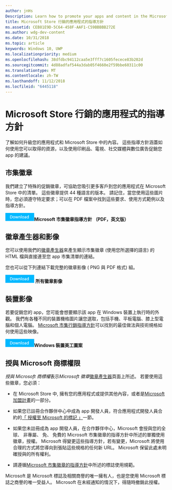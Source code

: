 ```yaml
---
author: jnHs
Description: Learn how to promote your apps and content in the Microsoft Store. These guidelines cover how to use the assets that are available to you, along with recommendations for promoting your apps in print, TV, social media and digital advertising.
title: Microsoft Store 行銷的應用程式的指導方針
ms.assetid: CEB81E9D-5C64-458F-AAF1-C59BBBBB272E
ms.author: wdg-dev-content
ms.date: 10/31/2018
ms.topic: article
keywords: Windows 10, UWP
ms.localizationpriority: medium
ms.openlocfilehash: 38dfdbc94112caa5e3fff7c1605fecece83b202d
ms.sourcegitcommit: 4d88adfaf544a3dab05f4660e2f59bbe60311c00
ms.translationtype: MT
ms.contentlocale: zh-TW
ms.lasthandoff: 11/12/2018
ms.locfileid: "6445118"
---
```

# <a name="microsoft-store-marketing-guidelines-for-apps"></a>Microsoft Store 行銷的應用程式的指導方針

了解如何升級您的應用程式和 Microsoft Store 中的內容。 這些指導方針涵蓋如何使用您可以取得的資源，以及使用印刷品、電視、社交媒體與數位廣告促銷您 app 的建議。

## <a name="store-badges"></a>市集徽章

我們建立了特殊的促銷徽章，可協助您吸引更多客戶到您的應用程式在 Microsoft Store 中的清單。 這些徽章提供 44 種語言的版本。 請記住，當您使用這些圖片時，您必須遵守特定要求；可以在 PDF 檔案中找到這些要求、使用方式範例以及指導方針。

[![下載按鈕](images/downloadbutton.png)](http://go.microsoft.com/fwlink/p/?LinkId=529769)**Microsoft 市集徽章指導方針 （PDF，英文版）**


## <a name="badge-generator-and-images"></a>徽章產生器和影像

您可以使用我們的[徽章產生器](http://go.microsoft.com/fwlink/p/?LinkID=534236)來產生顯示市集徽章 (使用您所選擇的語言) 的 HTML 檔與直接連至您 app 市集清單的連結。

您也可以從下列連結下載完整的徽章影像 ( PNG 與 PDF 格式) 組。

[![下載按鈕](images/downloadbutton.png)](http://go.microsoft.com/fwlink/p/?LinkId=529771) **所有徽章影像**


## <a name="device-images"></a>裝置影像

若要促銷您的 app，您可能會想要顯示該 app 在 Windows 裝置上執行時的外觀。 我們有各種不同的裝置機格圖片讓您選取，包括手機、平板電腦、膝上型電腦和個人電腦。 [Microsoft 市集行銷指導方針](http://go.microsoft.com/fwlink/p/?LinkId=529769)可以找到的最佳做法與技術規格如何使用這些映像。

[![下載按鈕](images/downloadbutton.png)](https://go.microsoft.com/fwlink/p/?LinkId=533057)**Windows 裝置美工圖案**

## <a name="license-to-microsoft-marks"></a>授與 Microsoft 商標權限

*授與 Microsoft 商標權*表示*Microsoft 徽章*[徽章產生器](http://go.microsoft.com/fwlink/p/?LinkID=534236)頁面上所述。 若要使用這些徽章，您必須：

-   在 Microsoft Store 中, 擁有您的應用程式或提供其他內容，或者是[Microsoft 加盟計畫](http://go.microsoft.com/fwlink/p/?LinkId=624463)的一部分。

-   如果您已註冊合作夥伴中心中成為 app 開發人員，符合應用程式開發人員合約的[「 授權至 Microsoft 的標記 」](https://docs.microsoft.com/legal/windows/agreements/app-developer-agreement#license_to_mark)一節。

-   如果您未註冊成為 app 開發人員，在合作夥伴中心，Microsoft 會授與您的全球、 非專屬、 免、 免費的 Microsoft 市集徽章的指導方針中所述的單獨使用徽章，授權。 Microsoft 得變更這些指導方針，若有變更，Microsoft 將使用合理的方式將您導向到張貼這些規格的任何新 URL。 Microsoft 保留此處未明確授與的所有權利。

-   請遵循[Microsoft 市集徽章的指導方針](http://go.microsoft.com/fwlink/p/?LinkId=529769)中所述的標誌使用規範。

Microsoft 是 Microsoft 標誌及相關商譽的唯一擁有人，也是您使用 Microsoft 標誌之商譽的唯一受益人。 Microsoft 在未經通知的情況下，得隨時撤銷此授權。

 

 




